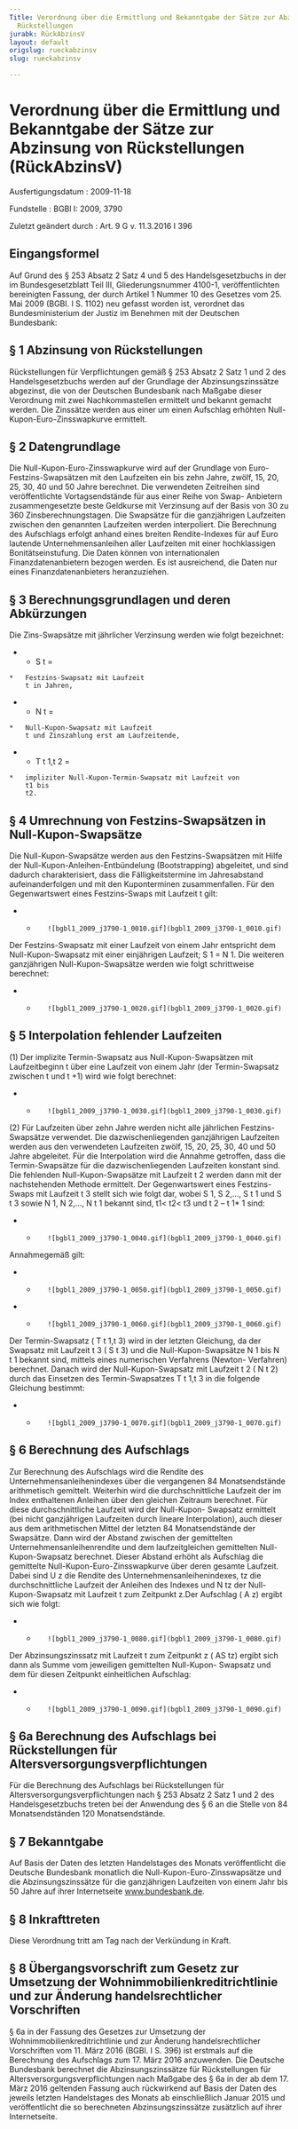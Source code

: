 ```yaml
---
Title: Verordnung über die Ermittlung und Bekanntgabe der Sätze zur Abzinsung von
  Rückstellungen
jurabk: RückAbzinsV
layout: default
origslug: rueckabzinsv
slug: rueckabzinsv

---
```


# Verordnung über die Ermittlung und Bekanntgabe der Sätze zur Abzinsung von Rückstellungen (RückAbzinsV)

Ausfertigungsdatum
:   2009-11-18

Fundstelle
:   BGBl I: 2009, 3790

Zuletzt geändert durch
:   Art. 9 G v. 11.3.2016 I 396


## Eingangsformel

Auf Grund des § 253 Absatz 2 Satz 4 und 5 des Handelsgesetzbuchs in
der im Bundesgesetzblatt Teil III, Gliederungsnummer 4100-1,
veröffentlichten bereinigten Fassung, der durch Artikel 1 Nummer 10
des Gesetzes vom 25. Mai 2009 (BGBl. I S. 1102) neu gefasst worden
ist, verordnet das Bundesministerium der Justiz im Benehmen mit der
Deutschen Bundesbank:


## § 1 Abzinsung von Rückstellungen

Rückstellungen für Verpflichtungen gemäß § 253 Absatz 2 Satz 1 und 2
des Handelsgesetzbuchs werden auf der Grundlage der
Abzinsungszinssätze abgezinst, die von der Deutschen Bundesbank nach
Maßgabe dieser Verordnung mit zwei Nachkommastellen ermittelt und
bekannt gemacht werden. Die Zinssätze werden aus einer um einen
Aufschlag erhöhten Null-Kupon-Euro-Zinsswapkurve ermittelt.


## § 2 Datengrundlage

Die Null-Kupon-Euro-Zinsswapkurve wird auf der Grundlage von Euro-
Festzins-Swapsätzen mit den Laufzeiten ein bis zehn Jahre, zwölf, 15,
20, 25, 30, 40 und 50 Jahre berechnet. Die verwendeten Zeitreihen sind
veröffentlichte Vortagsendstände für aus einer Reihe von Swap-
Anbietern zusammengesetzte beste Geldkurse mit Verzinsung auf der
Basis von 30 zu 360 Zinsberechnungstagen. Die Swapsätze für die
ganzjährigen Laufzeiten zwischen den genannten Laufzeiten werden
interpoliert. Die Berechnung des Aufschlags erfolgt anhand eines
breiten Rendite-Indexes für auf Euro lautende Unternehmensanleihen
aller Laufzeiten mit einer hochklassigen Bonitätseinstufung. Die Daten
können von internationalen Finanzdatenanbietern bezogen werden. Es ist
ausreichend, die Daten nur eines Finanzdatenanbieters heranzuziehen.


## § 3 Berechnungsgrundlagen und deren Abkürzungen

Die Zins-Swapsätze mit jährlicher Verzinsung werden wie folgt
bezeichnet:

*    *   S
        t =

    *   Festzins-Swapsatz mit Laufzeit
        t in Jahren,


*    *   N
        t =

    *   Null-Kupon-Swapsatz mit Laufzeit
        t und Zinszahlung erst am Laufzeitende,


*    *   T
        t 1,t 2 =

    *   impliziter Null-Kupon-Termin-Swapsatz mit Laufzeit von
        t1 bis
        t2.





## § 4 Umrechnung von Festzins-Swapsätzen in Null-Kupon-Swapsätze

Die Null-Kupon-Swapsätze werden aus den Festzins-Swapsätzen mit Hilfe
der Null-Kupon-Anleihen-Entbündelung (Bootstrapping) abgeleitet, und
sind dadurch charakterisiert, dass die Fälligkeitstermine im
Jahresabstand aufeinanderfolgen und mit den Kuponterminen
zusammenfallen. Für den Gegenwartswert eines Festzins-Swaps mit
Laufzeit
t gilt:

*    *        ![bgbl1_2009_j3790-1_0010.gif](bgbl1_2009_j3790-1_0010.gif)


   Der Festzins-Swapsatz mit einer Laufzeit von einem Jahr entspricht dem
Null-Kupon-Swapsatz mit einer einjährigen Laufzeit;
S
1 =
N
1\. Die weiteren ganzjährigen Null-Kupon-Swapsätze werden wie folgt
schrittweise berechnet:

*    *        ![bgbl1_2009_j3790-1_0020.gif](bgbl1_2009_j3790-1_0020.gif)




## § 5 Interpolation fehlender Laufzeiten

   (1) Der implizite Termin-Swapsatz aus Null-Kupon-Swapsätzen mit
Laufzeitbeginn
t über eine Laufzeit von einem Jahr (der Termin-Swapsatz zwischen
t und
t +1) wird wie folgt berechnet:

*    *        ![bgbl1_2009_j3790-1_0030.gif](bgbl1_2009_j3790-1_0030.gif)



   (2) Für Laufzeiten über zehn Jahre werden nicht alle jährlichen
Festzins-Swapsätze verwendet. Die dazwischenliegenden ganzjährigen
Laufzeiten werden aus den verwendeten Laufzeiten zwölf, 15, 20, 25,
30, 40 und 50 Jahre abgeleitet. Für die Interpolation wird die Annahme
getroffen, dass die Termin-Swapsätze für die dazwischenliegenden
Laufzeiten konstant sind. Die fehlenden Null-Kupon-Swapsätze mit
Laufzeit
t 2 werden dann mit der nachstehenden Methode ermittelt. Der
Gegenwartswert eines Festzins-Swaps mit Laufzeit
t 3 stellt sich wie folgt dar, wobei S
1, S
2,…, S
t 1 und S
t 3 sowie N
1, N
2,…, N
t 1 bekannt sind,
t1<
t2<
t3 und
t 2 –
t 1* 1 sind:

*    *        ![bgbl1_2009_j3790-1_0040.gif](bgbl1_2009_j3790-1_0040.gif)


   Annahmegemäß gilt:

*    *        ![bgbl1_2009_j3790-1_0050.gif](bgbl1_2009_j3790-1_0050.gif)



*    *        ![bgbl1_2009_j3790-1_0060.gif](bgbl1_2009_j3790-1_0060.gif)


   Der Termin-Swapsatz (
T
t 1,t 3) wird in der letzten Gleichung, da der Swapsatz mit Laufzeit
t 3 (
S
t 3) und die Null-Kupon-Swapsätze
N
1 bis
N
t 1 bekannt sind, mittels eines numerischen Verfahrens (Newton-
Verfahren) berechnet. Danach wird der Null-Kupon-Swapsatz mit Laufzeit
t 2 (
N
t 2) durch das Einsetzen des Termin-Swapsatzes
T
t 1,t 3 in die folgende Gleichung bestimmt:

*    *        ![bgbl1_2009_j3790-1_0070.gif](bgbl1_2009_j3790-1_0070.gif)




## § 6 Berechnung des Aufschlags

   Zur Berechnung des Aufschlags wird die Rendite des
Unternehmensanleihenindexes über die vergangenen 84 Monatsendstände
arithmetisch gemittelt. Weiterhin wird die durchschnittliche Laufzeit
der im Index enthaltenen Anleihen über den gleichen Zeitraum
berechnet. Für diese durchschnittliche Laufzeit wird der Null-Kupon-
Swapsatz ermittelt (bei nicht ganzjährigen Laufzeiten durch lineare
Interpolation), auch dieser aus dem arithmetischen Mittel der letzten
84 Monatsendstände der Swapsätze. Dann wird der Abstand zwischen der
gemittelten Unternehmensanleihenrendite und dem laufzeitgleichen
gemittelten Null-Kupon-Swapsatz berechnet. Dieser Abstand erhöht als
Aufschlag die gemittelte Null-Kupon-Euro-Zinsswapkurve über deren
gesamte Laufzeit. Dabei sind
U
z die Rendite des Unternehmensanleihenindexes,
tz die durchschnittliche Laufzeit der Anleihen des Indexes und
N
tz der Null-Kupon-Swapsatz mit Laufzeit
t zum Zeitpunkt
z.Der Aufschlag (
A
z) ergibt sich wie folgt:

*    *        ![bgbl1_2009_j3790-1_0080.gif](bgbl1_2009_j3790-1_0080.gif)


   Der Abzinsungszinssatz mit Laufzeit
t zum Zeitpunkt
z (
AS
tz) ergibt sich dann als Summe vom jeweiligen gemittelten Null-Kupon-
Swapsatz und dem für diesen Zeitpunkt einheitlichen Aufschlag:

*    *        ![bgbl1_2009_j3790-1_0090.gif](bgbl1_2009_j3790-1_0090.gif)




## § 6a Berechnung des Aufschlags bei Rückstellungen für Altersversorgungsverpflichtungen

   Für die Berechnung des Aufschlags bei Rückstellungen für
Altersversorgungsverpflichtungen nach § 253 Absatz 2 Satz 1 und 2 des
Handelsgesetzbuchs treten bei der Anwendung des § 6 an die Stelle von
84 Monatsendständen 120 Monatsendstände.


## § 7 Bekanntgabe

Auf Basis der Daten des letzten Handelstages des Monats veröffentlicht
die Deutsche Bundesbank monatlich die Null-Kupon-Euro-Zinsswapsätze
und die Abzinsungszinssätze für die ganzjährigen Laufzeiten von einem
Jahr bis 50 Jahre auf ihrer Internetseite www.bundesbank.de.


## § 8 Inkrafttreten

Diese Verordnung tritt am Tag nach der Verkündung in Kraft.


## § 8 Übergangsvorschrift zum Gesetz zur Umsetzung der Wohnimmobilienkreditrichtlinie und zur Änderung handelsrechtlicher Vorschriften

§ 6a in der Fassung des Gesetzes zur Umsetzung der
Wohnimmobilienkreditrichtlinie und zur Änderung handelsrechtlicher
Vorschriften vom 11. März 2016 (BGBl. I S. 396) ist erstmals auf die
Berechnung des Aufschlags zum 17. März 2016 anzuwenden. Die Deutsche
Bundesbank berechnet die Abzinsungszinssätze für Rückstellungen für
Altersversorgungsverpflichtungen nach Maßgabe des § 6a in der ab dem
17\. März 2016 geltenden Fassung auch rückwirkend auf Basis der Daten
des jeweils letzten Handelstages des Monats ab einschließlich Januar
2015 und veröffentlicht die so berechneten Abzinsungszinssätze
zusätzlich auf ihrer Internetseite.

